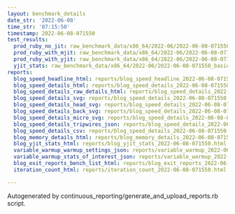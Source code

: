 ```yaml
---
layout: benchmark_details
date_str: '2022-06-08'
time_str: '07:15:50'
timestamp: 2022-06-08-071550
test_results:
  prod_ruby_no_jit: raw_benchmark_data/x86_64/2022-06/2022-06-08-071550_basic_benchmark_prod_ruby_no_jit.json
  prod_ruby_with_mjit: raw_benchmark_data/x86_64/2022-06/2022-06-08-071550_basic_benchmark_prod_ruby_with_mjit.json
  prod_ruby_with_yjit: raw_benchmark_data/x86_64/2022-06/2022-06-08-071550_basic_benchmark_prod_ruby_with_yjit.json
  yjit_stats: raw_benchmark_data/x86_64/2022-06/2022-06-08-071550_basic_benchmark_yjit_stats.json
reports:
  blog_speed_headline_html: reports/blog_speed_headline_2022-06-08-071550.html
  blog_speed_details_html: reports/blog_speed_details_2022-06-08-071550.html
  blog_speed_details_raw_details_html: reports/blog_speed_details_2022-06-08-071550.raw_details.html
  blog_speed_details_svg: reports/blog_speed_details_2022-06-08-071550.svg
  blog_speed_details_head_svg: reports/blog_speed_details_2022-06-08-071550.head.svg
  blog_speed_details_back_svg: reports/blog_speed_details_2022-06-08-071550.back.svg
  blog_speed_details_micro_svg: reports/blog_speed_details_2022-06-08-071550.micro.svg
  blog_speed_details_tripwires_json: reports/blog_speed_details_2022-06-08-071550.tripwires.json
  blog_speed_details_csv: reports/blog_speed_details_2022-06-08-071550.csv
  blog_memory_details_html: reports/blog_memory_details_2022-06-08-071550.html
  blog_yjit_stats_html: reports/blog_yjit_stats_2022-06-08-071550.html
  variable_warmup_warmup_settings_json: reports/variable_warmup_2022-06-08-071550.warmup_settings.json
  variable_warmup_stats_of_interest_json: reports/variable_warmup_2022-06-08-071550.stats_of_interest.json
  blog_exit_reports_bench_list_html: reports/blog_exit_reports_2022-06-08-071550.bench_list.html
  iteration_count_html: reports/iteration_count_2022-06-08-071550.html

---
```

Autogenerated by continuous_reporting/generate_and_upload_reports.rb script.
